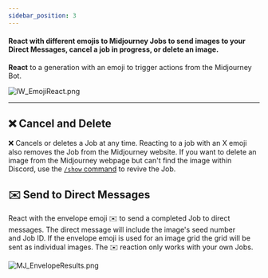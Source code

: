 ```yaml
---
sidebar_position: 3
---
```




#### React with different emojis to Midjourney Jobs to send images to your Direct Messages, cancel a job in progress, or delete an image.

**React** to a generation with an emoji to trigger actions from the Midjourney Bot.

![IW_EmojiReact.png](https://cdn.document360.io/3040c2b6-fead-4744-a3a9-d56d621c6c7e/Images/Documentation/IW_EmojiReact.png)

  

---

## ❌ Cancel and Delete

❌ Cancels or deletes a Job at any time. Reacting to a job with an X emoji also removes the Job from the Midjourney website. If you want to delete an image from the Midjourney webpage but can't find the image within Discord, use the [`/show` command](https://docs.midjourney.com/show-job) to revive the Job.

  

## ✉️ Send to Direct Messages

React with the envelope emoji ✉️ to send a completed Job to direct messages. The direct message will include the image's seed number and Job ID. If the envelope emoji is used for an image grid the grid will be sent as individual images. The ✉️ reaction only works with your own Jobs.

![MJ_EnvelopeResults.png](https://cdn.document360.io/3040c2b6-fead-4744-a3a9-d56d621c6c7e/Images/Documentation/MJ_EnvelopeResults.png)